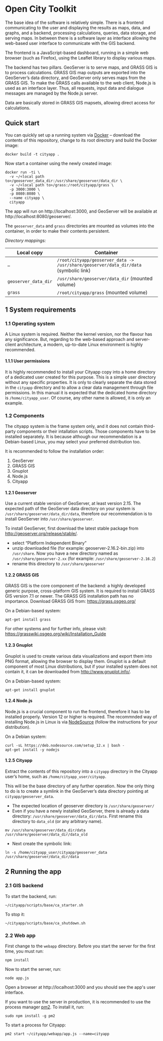 # Open City Toolkit

The base idea of the software is relatively simple. There is a frontend communicating to the user and displaying the results as maps, data, and graphs, and a backend, processing calculations, queries, data storage, and serving maps. In between there is a software layer as interface allowing the web-based user interface to communicate with the GIS  backend.

The frontend is a JavaScript-based dashboard, running in a simple web browser (such as Firefox), using the Leaflet library to display various maps.

The backend has two pillars. GeoServer is to serve maps, and GRASS GIS is to process calculations. GRASS GIS map outputs are exported into the GeoServer’s data directory, and GeoServer only serves maps from the GRASS GIS. To make the GRASS calls available to the web client, Node.js is used as an interface layer. Thus, all requests, input data and dialogue messages are managed by the Node.js server.

Data are basically stored in GRASS GIS mapsets, allowing direct access for calculations.

## Quick start

You can quickly set up a running system via [Docker](https://docs.docker.com/) – download the contents of this repository, change to its root directory and build the Docker image:
```
docker build -t cityapp .
```

Now start a container using the newly created image:
```
docker run -ti \
  -v ~/<local path to>/geoserver_data_dir:/usr/share/geoserver/data_dir \
  -v ~/<local path to>/grass:/root/cityapp/grass \
  -p 3000:3000 \
  -p 8080:8080 \
  --name cityapp \
  cityapp
```

The app will run on http://localhost:3000, and GeoServer will be available at http://localhost:8080/geoserver/.

The `geoserver_data` and `grass` directories are mounted as volumes into the container, in order to make their contents persistent.

*Directory mappings:*

| Local copy | Container |
| ---------- | --------- |
| –          | `/root/cityapp/geoserver_data -> /usr/share/geoserver/data_dir/data` (symbolic link) |
| `geoserver_data_dir` | `/usr/share/geoserver/data_dir` (mounted volume) |
| `grass`    | `/root/cityapp/grass` (mounted volume) |

## 1 System requirements

### 1.1 Operating system

A Linux system is required. Neither the kernel version, nor the flavour has any significance. But, regarding to the web-based approach and server-client architecture, a modern, up-to-date Linux environment is highly recommended.

#### 1.1.1 User permissions

It is highly recommended to install your Cityapp copy into a home directory of a dedicated user created for this purpose. This is a simple user directory without any specific properties. It is only to clearly separate the data stored in the `cityapp` directory and to allow a clear data management through file permissions. In this manual it is expected that the dedicated home directory is `/home/cityapp_user`. Of course, any other name is allowed, it is only an example.

### 1.2 Components

The cityapp system is the frame system only, and it does not contain third-party components or their intallation scripts. Those components have to be installed separately. It is because although our recommendation is a Debian-based Linux, you may select your preferred distribution too.

It is recommended to follow the installation order:
1. GeoServer
2. GRASS GIS
3. Gnuplot
4. Node.js
5. Cityapp

#### 1.2.1 Geoserver

Use a current stable version of GeoServer, at least version 2.15. The expected path of the GeoServer data directory on your system is `/usr/share/geoserver/data_dir/data`, therefore our recommendation is to install GeoServer into `/usr/share/geoserver`.

To install GeoServer, first download the latest stable package from http://geoserver.org/release/stable/.

- select “Platform Independent Binary”
- unzip downloaded file (for example: geoserver-2.16.2-bin.zip) into `/usr/share`. Now you have a new directory named as `/usr/share/geoserver-2.xx` (for example: `/usr/share/geoserver-2.16.2`)
- rename this directory to `/usr/share/geoserver`

#### 1.2.2 GRASS GIS

GRASS GIS is the core component of the backend: a highly developed generic purpose, cross-platform GIS system. It is required to install GRASS GIS version 7.1 or newer. The GRASS GIS installation path has no importance. Download GRASS GIS from: https://grass.osgeo.org/

On a Debian-based system:
```
apt-get install grass
```

For other systems and for further info, please visit: https://grasswiki.osgeo.org/wiki/Installation_Guide

#### 1.2.3 Gnuplot

Gnuplot is used to create various data visualizations and export them into PNG format, allowing the browser to display them. Gnuplot is a default component of most Linux distributions, but if your installed system does not contain it, it can be downloaded from http://www.gnuplot.info/.

On a Debian-based system:
```
apt-get install gnuplot
```

#### 1.2.4 Node.js

Node.js is a crucial component to run the frontend, therefore it has to be installed properly. Version 12 or higher is required. The recommnded way of installing Node.js in Linux is via [NodeSource](https://github.com/nodesource/distributions) (follow the instructions for your distribution).

On a Debian system:
```
curl -sL https://deb.nodesource.com/setup_12.x | bash -
apt-get install -y nodejs
```

#### 1.2.5 Cityapp

Extract the contents of this repository into a `cityapp` directory in the Cityapp user’s home, such as `/home/cityapp_user/cityapp`.

This will be the base directory of any further operation.
Now the only thing to do is to create a symlink in the GeoServer’s data directory pointing at `cityapp/geoserver_data`.
- The expected location of geoserver directory is `/usr/share/geoserver/`
- Even if you have a newly installed GeoServer, there is already a data directory: `/usr/share/geoserver/data_dir/data`. First rename this directory to `data_old` (or any arbitrary name).
```
mv /usr/share/geoserver/data_dir/data /usr/share/geoserver/data_dir/data_old
```
- Next create the symbolic link:
```
ln -s /home/cityapp_user/cityapp/geoserver_data /usr/share/geoserver/data_dir/data
```

## 2 Running the app

### 2.1 GIS backend

To start the backend, run:
```
~/cityapp/scripts/base/ca_starter.sh
```

To stop it:
```
~/cityapp/scripts/base/ca_shutdown.sh
```

### 2.2 Web app

First change to the `webapp` directory. Before you start the server for the first time, you must run:
```
npm install
```

Now to start the server, run:
```
node app.js
```

Open a browser at http://localhost:3000 and you should see the app's user interface.

If you want to use the server in production, it is recommended to use the process manager [pm2](https://pm2.keymetrics.io/). To install it, run:
```
sudo npm install -g pm2
```
To start a process for Cityapp:
```
pm2 start ~/cityapp/webapp/app.js --name=cityapp
```

